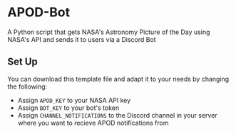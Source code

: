 # APOD-Bot

A Python script that gets NASA's Astronomy Picture of the Day using NASA's API and sends it to users via a Discord Bot

## Set Up

You can download this template file and adapt it to your needs by changing the following:

- Assign ``APOD_KEY`` to your NASA API key
- Assign ``BOT_KEY`` to your bot's token
- Assign ``CHANNEL_NOTIFICATIONS`` to the Discord channel in your server where you want to recieve APOD notifications from
